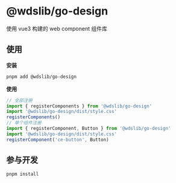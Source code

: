 <!--
 * @Author: ws880321 wangshuai@vip.126.com
 * @Date: 2023-11-23 13:30:23
 * @LastEditors: ws880321 wangshuai@vip.126.com
 * @LastEditTime: 2023-11-27 10:11:17
 * @FilePath: /go-design/packages/go-design-wc/README.md
 * @Description: 这是默认设置,请设置`customMade`, 打开koroFileHeader查看配置 进行设置: https://github.com/OBKoro1/koro1FileHeader/wiki/%E9%85%8D%E7%BD%AE
-->
# @wdslib/go-design

使用 vue3 构建的 web component 组件库

## 使用

**安装**

```bash
pnpm add @wdslib/go-design
```

**使用**

```js
// 全部注册
import { registerComponents } from '@wdslib/go-design'
import '@wdslib/go-design/dist/style.css'
registerComponents()
// 单个组件注册
import { registerComponent, Button } from '@wdslib/go-design'
import '@wdslib/go-design/dist/style.css'
registerComponent('ce-button', Button)
```

## 参与开发

```sh
pnpm install
```


